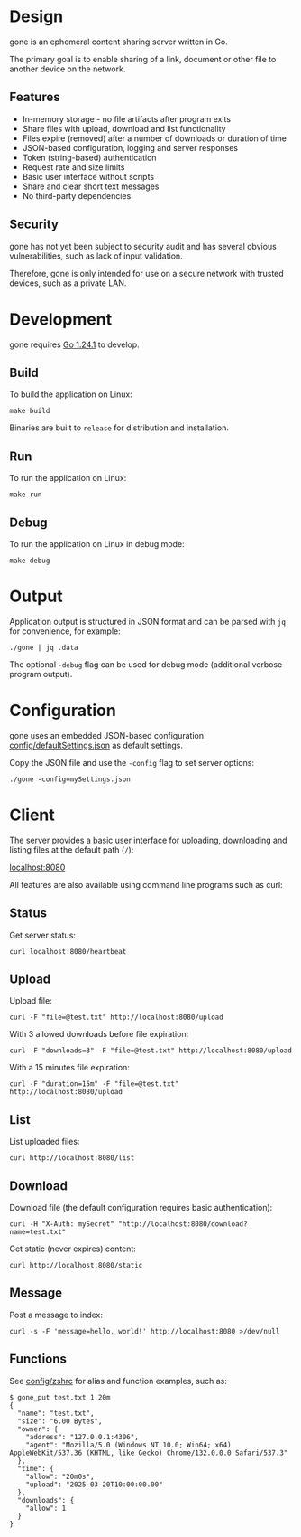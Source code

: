 # Design

gone is an ephemeral content sharing server written in Go.

The primary goal is to enable sharing of a link, document or other file to another device on the network.

## Features

- In-memory storage - no file artifacts after program exits
- Share files with upload, download and list functionality
- Files expire (removed) after a number of downloads or duration of time
- JSON-based configuration, logging and server responses
- Token (string-based) authentication
- Request rate and size limits
- Basic user interface without scripts
- Share and clear short text messages
- No third-party dependencies

## Security

gone has not yet been subject to security audit and has several obvious vulnerabilities, such as lack of input validation.

Therefore, gone is only intended for use on a secure network with trusted devices, such as a private LAN.

# Development

gone requires [Go 1.24.1](https://go.dev/doc/install) to develop.

## Build

To build the application on Linux:

```
make build
```

Binaries are built to `release` for distribution and installation.

## Run

To run the application on Linux:

```
make run
```

## Debug

To run the application on Linux in debug mode:

```
make debug
```

# Output

Application output is structured in JSON format and can be parsed with `jq` for convenience, for example:

```
./gone | jq .data
```

The optional `-debug` flag can be used for debug mode (additional verbose program output).

# Configuration

gone uses an embedded JSON-based configuration [config/defaultSettings.json](https://github.com/drduh/gone/blob/main/config/defaultSettings.json) as default settings.

Copy the JSON file and use the `-config` flag to set server options:

```
./gone -config=mySettings.json
```

# Client

The server provides a basic user interface for uploading, downloading and listing files at the default path (`/`):

[localhost:8080](http://localhost:8080)

All features are also available using command line programs such as curl:

## Status

Get server status:

```
curl localhost:8080/heartbeat
```

## Upload

Upload file:

```
curl -F "file=@test.txt" http://localhost:8080/upload
```

With 3 allowed downloads before file expiration:

```
curl -F "downloads=3" -F "file=@test.txt" http://localhost:8080/upload
```

With a 15 minutes file expiration:

```
curl -F "duration=15m" -F "file=@test.txt" http://localhost:8080/upload
```

## List

List uploaded files:

```
curl http://localhost:8080/list
```

## Download

Download file (the default configuration requires basic authentication):

```
curl -H "X-Auth: mySecret" "http://localhost:8080/download?name=test.txt"
```

Get static (never expires) content:

```
curl http://localhost:8080/static
```

## Message

Post a message to index:

```
curl -s -F 'message=hello, world!' http://localhost:8080 >/dev/null
```

## Functions

See [config/zshrc](https://github.com/drduh/config/blob/main/zshrc#L541) for alias and function examples, such as:

```
$ gone_put test.txt 1 20m
{
  "name": "test.txt",
  "size": "6.00 Bytes",
  "owner": {
    "address": "127.0.0.1:4306",
    "agent": "Mozilla/5.0 (Windows NT 10.0; Win64; x64) AppleWebKit/537.36 (KHTML, like Gecko) Chrome/132.0.0.0 Safari/537.3"
  },
  "time": {
    "allow": "20m0s",
    "upload": "2025-03-20T10:00:00.00"
  },
  "downloads": {
    "allow": 1
  }
}
```
